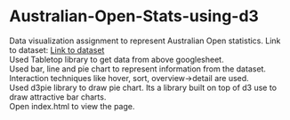 # Australian-Open-Stats-using-d3
Data visualization assignment to represent Australian Open statistics.
Link to dataset: <a href="https://docs.google.com/spreadsheets/d/1nkBVot-vtOjOMj4y9lqZx18XyeEbZskbp-1zydtvlNA/edit?usp=sharing">Link to dataset</a><br>
Used Tabletop library to get data from above googlesheet.<br>
Used bar, line and pie chart to represent information from the dataset.<br>
Interaction techniques like hover, sort, overview->detail are used.<br>
Used d3pie library to draw pie chart. Its a library built on top of d3 use to draw attractive bar charts.<br>
Open index.html to view the page.



